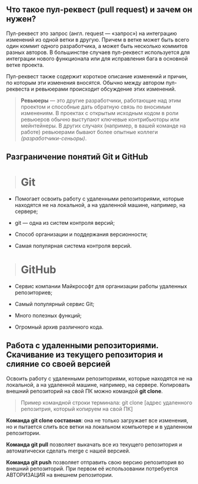 ## Что такое пул-реквест (pull request) и зачем он нужен?

Пул-реквест это запрос (англ. request — «запрос») на интеграцию изменений из одной ветки в другую. Причем в ветке может быть всего один коммит одного разработчика, а может быть несколько коммитов разных авторов. В большинстве случаев пул-реквест используется для интеграции нового функционала или для исправления бага в основной ветке проекта.

Пул-реквест также содержит короткое описание изменений и причин, по которым эти изменения вносятся. Обычно между автором пул-реквеста и ревьюерами происходит обсуждение этих изменений.

>**Ревьюеры** — это другие разработчики, работающие над этим проектом и способные дать обратную связь по вносимым изменениям. В проектах с открытым исходным кодом в роли ревьюеров обычно выступают ключевые контрибьюторы или мейнтейнеры. В других случаях (например, в вашей команде на работе) ревьюерами бывают более опытные коллеги *(разработчики-сеньоры)*.

## Разграничение понятий Git и GitHub

># Git

* Помогает освоить работу с удаленными 
репозиториями, которые находятся не на локальной, а на удаленной машине, например, на сервере;

* git — одна из систем контроля версий;

* Способ организации и поддержания 
версионности;

* Самая популярная система контроля версий.

># GitHub

* Сервис компании Майкрософт для организации работы удаленных репозиториев;

* Самый популярный сервис Git;

* Много полезных функций;

* Огромный архив различного кода.

## Работа с удаленными репозиториями. Скачивание из текущего репозитория и слияние со своей версией

Освоить работу с удаленными репозиториями, которые находятся не на локальной, а на удаленной машине, например, на сервере.
Копировать внешний репозиторий на свой ПК можно командой **git clone**.

> Пример командной строки терминала: git clone [адрес удаленного репозитрия, который копируем на свой ПК]

**Команда git clone составная**: она не только загружает все изменения, но и пытается слить все ветки на локальном компьютере и в удаленном репозитории.

**Команда git pull** позволяет выкачать все из текущего репозитория и автоматически сделать merge с нашей версией.

**Команда git push** позволяет отправить свою версию репозитория во внешний репозиторий. При первом её использовании потребуется АВТОРИЗАЦИЯ на внешнем репозитории.

